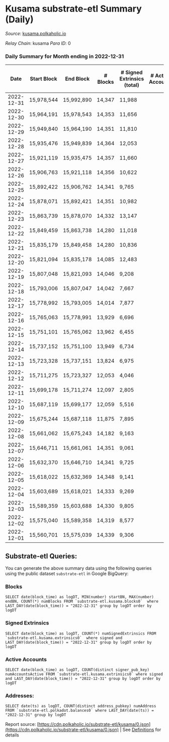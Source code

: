 # Kusama substrate-etl Summary (Daily)

_Source_: [kusama.polkaholic.io](https://kusama.polkaholic.io)

*Relay Chain*: kusama
*Para ID*: 0



### Daily Summary for Month ending in 2022-12-31


| Date | Start Block | End Block | # Blocks | # Signed Extrinsics (total) | # Active Accounts | # Passive | # New | # Addresses with Balances | # Events | # Transfers | # XCM Transfers In | # XCM Transfers Out |
| ---- | ----------- | --------- | -------- | --------------------------- | ----------------- | --------- | ----- | ------------------------- | -------- | ----------- | ------------------ | ------------------- |
| 2022-12-31 | 15,978,544 | 15,992,890 | 14,347  | 11,988 |  |  |  | 280,771 | 792,309 | 1,617 ($7,731,029.42) | 79 ($90,343.13) | 124 ($59,831.58) |
| 2022-12-30 | 15,964,191 | 15,978,543 | 14,353  | 11,656 |  |  |  | 280,745 | 770,968 | 1,223 ($1,075,010.19) | 129 ($138,556.02) | 174 ($35,582.03) |
| 2022-12-29 | 15,949,840 | 15,964,190 | 14,351  | 11,810 |  |  |  | 280,703 | 782,405 | 1,390 ($2,995,001.96) | 154 ($77,152.77) | 160 ($64,942.09) |
| 2022-12-28 | 15,935,476 | 15,949,839 | 14,364  | 12,053 |  |  |  | 280,704 | 778,387 | 1,378 ($1,056,565.72) | 136 ($69,166.65) | 181 ($63,120.69) |
| 2022-12-27 | 15,921,119 | 15,935,475 | 14,357  | 11,660 |  |  |  | 280,705 | 791,067 | 1,410 ($4,139,934.41) | 115 ($829,382.76) | 94 ($70,732.83) |
| 2022-12-26 | 15,906,763 | 15,921,118 | 14,356  | 10,622 |  |  |  | 280,665 | 756,819 | 1,048 ($5,439,423.94) | 104 ($90,868.75) | 65 ($24,843.32) |
| 2022-12-25 | 15,892,422 | 15,906,762 | 14,341  | 9,765 |  |  |  |  | 748,768 | 913 ($2,258,104.87) | 123 ($207,382.58) | 149 ($347,552.27) |
| 2022-12-24 | 15,878,071 | 15,892,421 | 14,351  | 10,982 |  |  |  |  | 868,201 | 862 ($1,674,029.70) | 99 ($36,726.31) | 69 ($13,576.85) |
| 2022-12-23 | 15,863,739 | 15,878,070 | 14,332  | 13,147 |  |  |  |  | 860,165 | 1,876 ($1,127,454.49) | 124 ($267,353.19) | 104 ($97,219.90) |
| 2022-12-22 | 15,849,459 | 15,863,738 | 14,280  | 11,018 |  |  |  |  | 764,760 | 1,320 ($704,888.41) | 122 ($39,274.05) | 98 ($78,706.34) |
| 2022-12-21 | 15,835,179 | 15,849,458 | 14,280  | 10,836 |  |  |  |  | 760,363 | 1,790 ($3,227,841.37) | 105 ($36,233.62) | 101 ($28,297.64) |
| 2022-12-20 | 15,821,094 | 15,835,178 | 14,085  | 12,483 |  |  |  |  | 777,635 | 3,106 ($1,485,043.82) | 127 ($314,218.31) | 126 ($83,908.26) |
| 2022-12-19 | 15,807,048 | 15,821,093 | 14,046  | 9,208 |  |  |  |  | 732,881 | 1,239 ($3,242,494.56) | 128 ($110,322.25) | 122 ($102,404.33) |
| 2022-12-18 | 15,793,006 | 15,807,047 | 14,042  | 7,667 |  |  |  | 280,798 | 715,424 | 827 ($634,582.24) | 104 ($101,972.05) | 96 ($18,644.51) |
| 2022-12-17 | 15,778,992 | 15,793,005 | 14,014  | 7,877 |  |  |  | 280,680 | 783,444 | 1,205 ($1,558,767.87) | 114 ($97,258.51) | 125 ($78,064.18) |
| 2022-12-16 | 15,765,063 | 15,778,991 | 13,929  | 6,696 |  |  |  | 280,506 | 685,327 | 1,335 ($2,280,248.72) | 114 ($186,147.09) | 106 ($74,848.29) |
| 2022-12-15 | 15,751,101 | 15,765,062 | 13,962  | 6,455 |  |  |  | 280,368 | 670,144 | 1,228 ($1,213,527.94) | 102 ($62,991.90) | 121 ($46,365.68) |
| 2022-12-14 | 15,737,152 | 15,751,100 | 13,949  | 6,734 |  |  |  | 280,226 | 689,617 | 1,490 ($2,447,864.23) | 104 ($89,155.76) | 116 ($40,319.94) |
| 2022-12-13 | 15,723,328 | 15,737,151 | 13,824  | 6,975 |  |  |  | 280,067 | 672,835 | 22,485 ($17,487,031.56) | 140 ($508,355.08) | 183 ($392,809.78) |
| 2022-12-12 | 15,711,275 | 15,723,327 | 12,053  | 4,046 |  |  |  | 279,517 | 552,580 | 1,836 ($2,087,137.96) | 72 ($208,968.76) | 101 ($24,145.16) |
| 2022-12-11 | 15,699,178 | 15,711,274 | 12,097  | 2,805 |  |  |  | 279,414 | 534,482 | 663 ($859,441.56) | 92 ($119,690.49) | 69 ($201,862.43) |
| 2022-12-10 | 15,687,119 | 15,699,177 | 12,059  | 5,516 |  |  |  | 279,339 | 563,584 | 592 ($2,249,707.12) | 100 ($71,156.55) | 68 ($34,720.63) |
| 2022-12-09 | 15,675,244 | 15,687,118 | 11,875  | 7,895 |  |  |  | 279,269 | 608,662 | 750 ($1,303,388.50) | 91 ($132,612.51) | 77 ($31,726.25) |
| 2022-12-08 | 15,661,062 | 15,675,243 | 14,182  | 9,163 |  |  |  | 279,226 | 765,432 | 1,031 ($1,267,834.89) | 79 ($28,716.49) | 80 ($15,682.80) |
| 2022-12-07 | 15,646,711 | 15,661,061 | 14,351  | 9,061 |  |  |  | 279,174 | 746,377 | 1,060 ($1,541,646.14) | 93 ($92,879.94) | 73 ($66,872.81) |
| 2022-12-06 | 15,632,370 | 15,646,710 | 14,341  | 9,725 |  |  |  | 279,154 | 760,021 | 1,193 ($1,955,054.74) | 106 ($235,877.68) | 76 ($20,981.72) |
| 2022-12-05 | 15,618,022 | 15,632,369 | 14,348  | 9,141 |  |  |  | 279,091 | 756,839 | 1,307 ($4,108,422.14) | 150 ($296,151.96) | 105 ($75,788.08) |
| 2022-12-04 | 15,603,689 | 15,618,021 | 14,333  | 9,269 |  |  |  | 279,006 | 733,922 | 1,042 ($851,333.99) | 76 ($72,149.77) | 86 ($43,772.27) |
| 2022-12-03 | 15,589,359 | 15,603,688 | 14,330  | 9,805 |  |  |  |  | 747,219 | 1,126 ($639,941.87) | 84 ($25,603.13) | 78 ($19,623.40) |
| 2022-12-02 | 15,575,040 | 15,589,358 | 14,319  | 8,577 |  |  |  | 278,878 | 730,890 | 1,150 ($2,749,275.70) | 90 ($88,535.31) | 95 ($74,644.65) |
| 2022-12-01 | 15,560,701 | 15,575,039 | 14,339  | 9,306 |  |  |  | 278,836 | 761,609 | 1,349 ($3,070,533.15) | 123 ($224,351.92) | 121 ($157,770.93) |

## Substrate-etl Queries:
You can generate the above summary data using the following queries using the public dataset `substrate-etl` in Google BigQuery:


### Blocks
```
SELECT date(block_time) as logDT, MIN(number) startBN, MAX(number) endBN, COUNT(*) numBlocks FROM `substrate-etl.kusama.blocks0`  where LAST_DAY(date(block_time)) = "2022-12-31" group by logDT order by logDT
```


### Signed Extrinsics
```
SELECT date(block_time) as logDT, COUNT(*) numSignedExtrinsics FROM `substrate-etl.kusama.extrinsics0`  where signed and LAST_DAY(date(block_time)) = "2022-12-31" group by logDT order by logDT
```


### Active Accounts
```
SELECT date(block_time) as logDT, COUNT(distinct signer_pub_key) numAccountsActive FROM `substrate-etl.kusama.extrinsics0` where signed and LAST_DAY(date(block_time)) = "2022-12-31" group by logDT order by logDT
```


### Addresses:
```
SELECT date(ts) as logDT, COUNT(distinct address_pubkey) numAddress FROM `substrate-etl.polkadot.balances0` where LAST_DAY(date(ts)) = "2022-12-31" group by logDT
```



Report source: [https://cdn.polkaholic.io/substrate-etl/kusama/0.json](https://cdn.polkaholic.io/substrate-etl/kusama/0.json) | See [Definitions](/DEFINITIONS.md) for details
